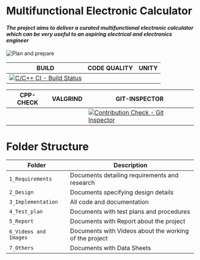 # Multifunctional Electronic Calculator

#### *The project aims to deliver a curated multifunctional electronic calculator which can be very useful to an aspiring electrical and electronics engineer*
![Plan and prepare](https://user-images.githubusercontent.com/80444408/124429895-14429580-dd8c-11eb-8152-ad048d59db7f.png)

BUILD              | CODE QUALITY                             |UNITY     |
-------------------| -----------------------------------------|----------|
     [![C/C++ CI - Build Status](https://github.com/GENESIS2021Q1/sdlc2-team-1/actions/workflows/C-build.yml/badge.svg)](https://github.com/GENESIS2021Q1/sdlc2-team-1/actions/workflows/C-build.yml)              |  | |
                   
CPP-CHECK          | VALGRIND                             |GIT-INSPECTOR|
-------------------| -----------------------------------------|----------|
                   |                  |     [![Contribution Check - Git Inspector](https://github.com/GENESIS2021Q1/sdlc2-team-1/actions/workflows/gitinspector.yml/badge.svg)](https://github.com/GENESIS2021Q1/sdlc2-team-1/actions/workflows/gitinspector.yml)      |                 

# Folder Structure
Folder             | Description
-------------------| -----------------------------------------
`1_Requirements`   | Documents detailing requirements and research
`2_Design`         | Documents specifying design details
`3_Implementation` | All code and documentation
`4_Test_plan`      | Documents with test plans and procedures
`5_Report`         |  Documents with Report about the project               
`6_Videos and Images`| Documents with Videos about the working of the project
`7_Others   `      | Documents with Data Sheets



